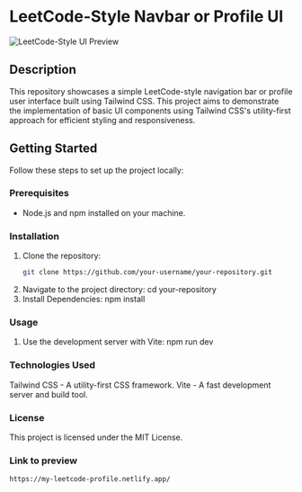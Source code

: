 # LeetCode-Style Navbar or Profile UI

![LeetCode-Style UI Preview](https://drive.google.com/drive/u/0/my-drive)

## Description
This repository showcases a simple LeetCode-style navigation bar or profile user interface built using Tailwind CSS. This project aims to demonstrate the implementation of basic UI components using Tailwind CSS's utility-first approach for efficient styling and responsiveness.

## Getting Started
Follow these steps to set up the project locally:

### Prerequisites
- Node.js and npm installed on your machine.

### Installation
1. Clone the repository:
   ```bash
   git clone https://github.com/your-username/your-repository.git
2. Navigate to the project directory:
   cd your-repository
4. Install Dependencies:
   npm install

### Usage

1. Use the development server with Vite:
   npm run dev

### Technologies Used
  
   Tailwind CSS - A utility-first CSS framework.
   Vite - A fast development server and build tool.
### License
   This project is licensed under the MIT License.

### Link to preview
    https://my-leetcode-profile.netlify.app/

